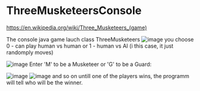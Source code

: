 # ThreeMusketeersConsole
https://en.wikipedia.org/wiki/Three_Musketeers_(game)

The console java game
lauch class ThreeMusketeers
![image](https://user-images.githubusercontent.com/24215721/168941028-58252f2b-cb4a-4e7e-a40f-1d0e0abb33e5.png)
you choose 0  - can play human vs human or 1 - human vs AI (i this case, it just randomply moves)

![image](https://user-images.githubusercontent.com/24215721/168941162-93a60c30-1fcc-4ec7-b04e-37f1476a7ebe.png)
Enter 'M' to be a Musketeer or 'G' to be a Guard:

![image](https://user-images.githubusercontent.com/24215721/168941196-bd7122ed-6159-4855-88ef-8ec263bddbc7.png)
![image](https://user-images.githubusercontent.com/24215721/168941231-fda8a63a-8e09-4398-9921-119b3c37300f.png)
and so on untill one of the players wins, the programm will tell who will be the winner.
